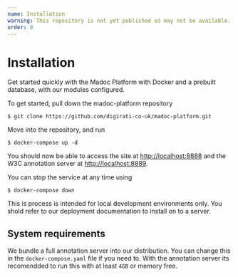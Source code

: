 ```yaml
---
name: Installation
warning: This repository is not yet published so may not be available.
order: 0
---
```


# Installation

Get started quickly with the Madoc Platform with Docker and a prebuilt database, with our modules configured.

To get started, pull down the madoc-platform repository

```
$ git clone https://github.com/digirati-co-uk/madoc-platform.git
```

Move into the repository, and run

```
$ docker-compose up -d
```

You should now be able to access the site at [http://localhost:8888](http://localhost:8888) and the W3C annotation server at [http://localhost:8889](http://localhost:8889).

You can stop the service at any time using

```
$ docker-compose down
```

<div class="fesk-info">
  This is process is intended for local development environments only. You shold refer to our deployment documentation to install on to a server.
</div>

## System requirements

We bundle a full annotation server into our distribution. You can change this in the `docker-compose.yaml` file if you need to. With the annotation server its recomendded to run this with at least `4GB` or memory free.
